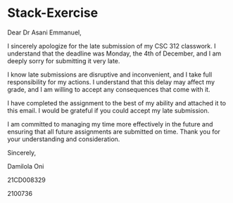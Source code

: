 # Stack-Exercise

Dear Dr Asani Emmanuel,

I sincerely apologize for the late submission of my CSC 312 classwork. I understand that the deadline was Monday, the 4th of December, and I am deeply sorry for submitting it very late.

I know late submissions are disruptive and inconvenient, and I take full responsibility for my actions. I understand that this delay may affect my grade, and I am willing to accept any consequences that come with it.

I have completed the assignment to the best of my ability and attached it to this email. I would be grateful if you could accept my late submission.

I am committed to managing my time more effectively in the future and ensuring that all future assignments are submitted on time. Thank you for your understanding and consideration.

Sincerely,

Damilola Oni

21CD008329

2100736
